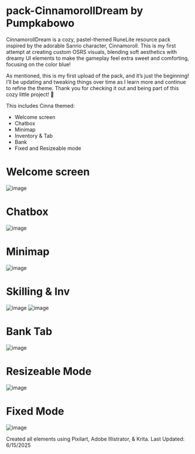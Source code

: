 # pack-CinnamorollDream by Pumpkabowo

CinnamorollDream is a cozy, pastel-themed RuneLite resource pack inspired by the adorable Sanrio character, Cinnamoroll. This is my first attempt at creating custom OSRS visuals, blending soft aesthetics with dreamy UI elements to make the gameplay feel extra sweet and comforting, focusing on the color blue! 

As mentioned, this is my first upload of the pack, and it’s just the beginning! I’ll be updating and tweaking things over time as I learn more and continue to refine the theme. Thank you for checking it out and being part of this cozy little project! 💫


This includes Cinna themed:
- Welcome screen
- Chatbox
- Minimap
- Inventory & Tab
- Bank
- Fixed and Resizeable mode

# Welcome screen
![image](https://github.com/user-attachments/assets/ae8e96f6-94aa-443a-bcae-a2534d29c353)

# Chatbox
![image](https://github.com/user-attachments/assets/60f4cda6-1d8c-4ffe-af9a-67e14e7b9948)


# Minimap
![image](https://github.com/user-attachments/assets/7af911f0-f414-423f-a45f-c9141419ce9d)


# Skilling & Inv
![image](https://github.com/user-attachments/assets/81cbd3c5-cd8b-4c0d-82a5-68382e34ee49)
![image](https://github.com/user-attachments/assets/69ee4fd2-4849-4f05-bdbf-8e69093df757)

# Bank Tab
![image](https://github.com/user-attachments/assets/a94e519f-6b40-415b-afaa-6120086bb0cf)


# Resizeable Mode
![image](https://github.com/user-attachments/assets/2c27d4ab-8a20-4cfe-aada-275b3e339e1f)


# Fixed Mode
![image](https://github.com/user-attachments/assets/19e999ae-728d-493d-ad3a-77594be932e8)




Created all elements using Pixilart, Adobe Illistrator, & Krita.
Last Updated: 6/15/2025


